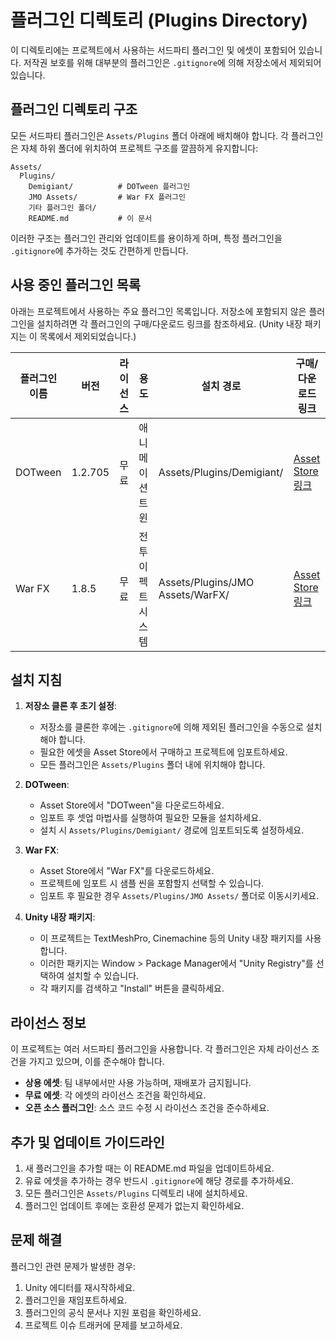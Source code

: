 # 플러그인 디렉토리 (Plugins Directory)

이 디렉토리에는 프로젝트에서 사용하는 서드파티 플러그인 및 에셋이 포함되어 있습니다. 저작권 보호를 위해 대부분의 플러그인은 `.gitignore`에 의해 저장소에서 제외되어 있습니다.

## 플러그인 디렉토리 구조

모든 서드파티 플러그인은 `Assets/Plugins` 폴더 아래에 배치해야 합니다. 각 플러그인은 자체 하위 폴더에 위치하여 프로젝트 구조를 깔끔하게 유지합니다:

```
Assets/
  Plugins/
    Demigiant/          # DOTween 플러그인
    JMO Assets/         # War FX 플러그인
    기타 플러그인 폴더/
    README.md           # 이 문서
```

이러한 구조는 플러그인 관리와 업데이트를 용이하게 하며, 특정 플러그인을 `.gitignore`에 추가하는 것도 간편하게 만듭니다.

## 사용 중인 플러그인 목록

아래는 프로젝트에서 사용하는 주요 플러그인 목록입니다. 저장소에 포함되지 않은 플러그인을 설치하려면 각 플러그인의 구매/다운로드 링크를 참조하세요. (Unity 내장 패키지는 이 목록에서 제외되었습니다.)

| 플러그인 이름 | 버전    | 라이선스 | 용도               | 설치 경로                        | 구매/다운로드 링크                                                                                 |
| ------------- | ------- | -------- | ------------------ | -------------------------------- | -------------------------------------------------------------------------------------------------- |
| DOTween       | 1.2.705 | 무료     | 애니메이션 트윈    | Assets/Plugins/Demigiant/        | [Asset Store 링크](https://assetstore.unity.com/packages/tools/animation/dotween-hotween-v2-27676) |
| War FX        | 1.8.5   | 무료     | 전투 이펙트 시스템 | Assets/Plugins/JMO Assets/WarFX/ | [Asset Store 링크](https://assetstore.unity.com/packages/vfx/particles/war-fx-5669)                |

## 설치 지침

1. **저장소 클론 후 초기 설정**:

   - 저장소를 클론한 후에는 `.gitignore`에 의해 제외된 플러그인을 수동으로 설치해야 합니다.
   - 필요한 에셋을 Asset Store에서 구매하고 프로젝트에 임포트하세요.
   - 모든 플러그인은 `Assets/Plugins` 폴더 내에 위치해야 합니다.

2. **DOTween**:

   - Asset Store에서 "DOTween"을 다운로드하세요.
   - 임포트 후 셋업 마법사를 실행하여 필요한 모듈을 설치하세요.
   - 설치 시 `Assets/Plugins/Demigiant/` 경로에 임포트되도록 설정하세요.

3. **War FX**:

   - Asset Store에서 "War FX"를 다운로드하세요.
   - 프로젝트에 임포트 시 샘플 씬을 포함할지 선택할 수 있습니다.
   - 임포트 후 필요한 경우 `Assets/Plugins/JMO Assets/` 폴더로 이동시키세요.

4. **Unity 내장 패키지**:

   - 이 프로젝트는 TextMeshPro, Cinemachine 등의 Unity 내장 패키지를 사용합니다.
   - 이러한 패키지는 Window > Package Manager에서 "Unity Registry"를 선택하여 설치할 수 있습니다.
   - 각 패키지를 검색하고 "Install" 버튼을 클릭하세요.

## 라이선스 정보

이 프로젝트는 여러 서드파티 플러그인을 사용합니다. 각 플러그인은 자체 라이선스 조건을 가지고 있으며, 이를 준수해야 합니다.

- **상용 에셋**: 팀 내부에서만 사용 가능하며, 재배포가 금지됩니다.
- **무료 에셋**: 각 에셋의 라이선스 조건을 확인하세요.
- **오픈 소스 플러그인**: 소스 코드 수정 시 라이선스 조건을 준수하세요.

## 추가 및 업데이트 가이드라인

1. 새 플러그인을 추가할 때는 이 README.md 파일을 업데이트하세요.
2. 유료 에셋을 추가하는 경우 반드시 `.gitignore`에 해당 경로를 추가하세요.
3. 모든 플러그인은 `Assets/Plugins` 디렉토리 내에 설치하세요.
4. 플러그인 업데이트 후에는 호환성 문제가 없는지 확인하세요.

## 문제 해결

플러그인 관련 문제가 발생한 경우:

1. Unity 에디터를 재시작하세요.
2. 플러그인을 재임포트하세요.
3. 플러그인의 공식 문서나 지원 포럼을 확인하세요.
4. 프로젝트 이슈 트래커에 문제를 보고하세요.
